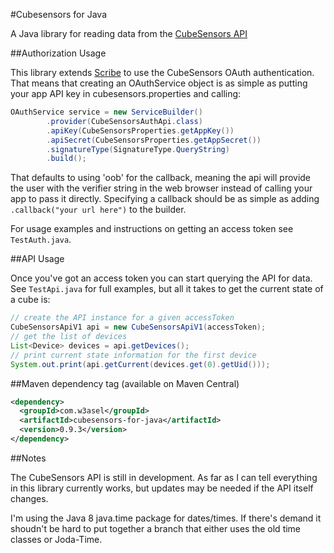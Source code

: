 #Cubesensors for Java

A Java library for reading data from the [CubeSensors API](http://my.cubesensors.com/docs)

##Authorization Usage

This library extends [Scribe](https://github.com/fernandezpablo85/scribe-java) to use the CubeSensors OAuth authentication.  That means that creating an OAuthService object is as simple as putting your app API key in cubesensors.properties and calling:

```java
OAuthService service = new ServiceBuilder()
		.provider(CubeSensorsAuthApi.class)
		.apiKey(CubeSensorsProperties.getAppKey())
		.apiSecret(CubeSensorsProperties.getAppSecret())
		.signatureType(SignatureType.QueryString)
		.build();
```

That defaults to using 'oob' for the callback, meaning the api will provide the user with the verifier string in the web browser instead of calling your app to pass it directly.  Specifying a callback should be as simple as adding `.callback("your url here")` to the builder.

For usage examples and instructions on getting an access token see `TestAuth.java`.

##API Usage

Once you've got an access token you can start querying the API for data.  See `TestApi.java` for full examples, but all it takes to get the current state of a cube is:

```java
// create the API instance for a given accessToken
CubeSensorsApiV1 api = new CubeSensorsApiV1(accessToken);
// get the list of devices
List<Device> devices = api.getDevices();
// print current state information for the first device
System.out.print(api.getCurrent(devices.get(0).getUid()));
```

##Maven dependency tag (available on Maven Central)
```xml
<dependency>
  <groupId>com.w3asel</groupId>
  <artifactId>cubesensors-for-java</artifactId>
  <version>0.9.3</version>
</dependency>
```

##Notes

The CubeSensors API is still in development.  As far as I can tell everything in this library currently works, but updates may be needed if the API itself changes.

I'm using the Java 8 java.time package for dates/times.  If there's demand it shoudn't be hard to put together a branch that either uses the old time classes or Joda-Time.